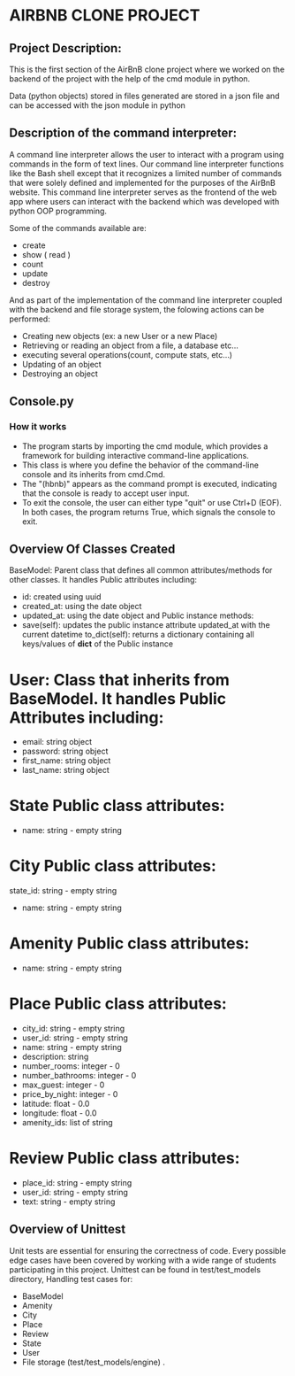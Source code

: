 # AIRBNB CLONE PROJECT
## Project Description:
This is the first section of the AirBnB clone project where we worked on the backend of the project with the help of the cmd module in python.

Data (python objects) stored in files generated are stored in a json file and can be accessed with the json module in python

## Description of the command interpreter:
A command line interpreter allows the user to interact with a program using commands in the form of text lines. Our command line interpreter functions like the Bash shell except that it recognizes a limited number of commands that were solely defined and implemented for the purposes of the AirBnB website.
This command line interpreter  serves as the frontend of the web app where users can interact with the backend which was developed with python OOP programming.

Some of the commands available are:
- create
- show ( read )
- count
- update
- destroy

And as part of the implementation of the command line interpreter coupled with the backend and file storage system, the folowing actions can be performed:
-   Creating new objects (ex: a new User or a new Place)
-   Retrieving or reading an object from a file, a database etc…
-   executing several operations(count, compute stats, etc…)
-   Updating of an object
-   Destroying an object

## Console.py
### How it works
- The program starts by importing the cmd module, which provides a framework for building interactive command-line applications.
- This class is where you define the behavior of the command-line console and its inherits from cmd.Cmd.
- The "(hbnb)" appears as the command prompt is executed, indicating that the console is ready to accept user input.
- To exit the console, the user can either type "quit" or use Ctrl+D (EOF). In both cases, the program returns True, which signals the console to exit.

## Overview Of Classes Created
BaseModel: Parent class that defines all common attributes/methods for other classes. It handles Public attributes including:
- id: created using uuid
- created_at: using the date object
- updated_at: using the date object
and Public instance methods:
- save(self): updates the public instance attribute updated_at with the current datetime
to_dict(self): returns a dictionary containing all keys/values of __dict__ of the Public instance

# User: Class that inherits from BaseModel. It handles Public Attributes including:
- email: string object
- password: string object
- first_name: string object
- last_name: string object

# State Public class attributes:
- name: string - empty string

# City Public class attributes:
state_id: string - empty string
- name: string - empty string

# Amenity Public class attributes:
- name: string - empty string

# Place Public class attributes:
- city_id: string - empty string
- user_id: string - empty string
- name: string - empty string
- description: string
- number_rooms: integer - 0
- number_bathrooms: integer - 0
- max_guest: integer - 0
- price_by_night: integer - 0
- latitude: float - 0.0
- longitude: float - 0.0
- amenity_ids: list of string


# Review Public class attributes:
- place_id: string - empty string
- user_id: string - empty string
- text: string - empty string



## Overview of Unittest
Unit tests are essential for ensuring the correctness of code. Every possible edge cases have been covered by working with a wide range of students participating in this project.
Unittest can be found in test/test_models directory, Handling test cases for:
- BaseModel
- Amenity
- City
- Place
- Review
- State
- User
- File storage (test/test_models/engine)
.

